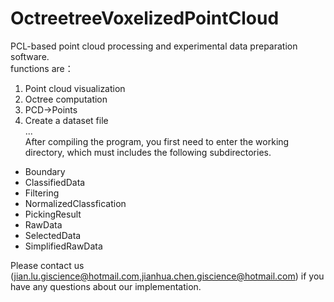 # OctreetreeVoxelizedPointCloud
PCL-based point cloud processing and experimental data preparation software.  
functions are：  
1. Point cloud visualization  
2. Octree computation  
3. PCD->Points  
4. Create a dataset file  
...  
After compiling the program, you first need to enter the working directory, which must includes the following subdirectories.
* Boundary  
* ClassifiedData
* Filtering
* NormalizedClassfication
* PickingResult
* RawData
* SelectedData
* SimplifiedRawData
  
Please contact us (jian.lu.giscience@hotmail.com,jianhua.chen.giscience@hotmail.com) if you have any questions about our implementation.
